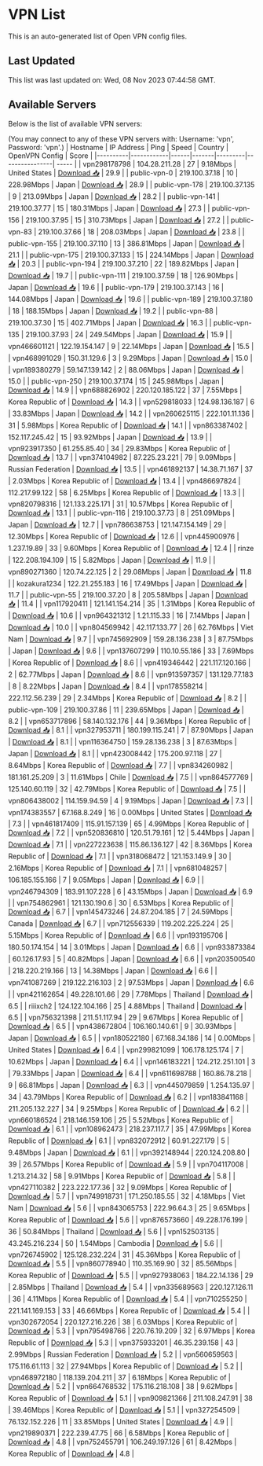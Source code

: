 # VPN List

This is an auto-generated list of Open VPN config files.

## Last Updated

This list was last updated on: Wed, 08 Nov 2023 07:44:58 GMT.

## Available Servers

Below is the list of available VPN servers:

(You may connect to any of these VPN servers with: Username: 'vpn', Password: 'vpn'.)
| Hostname | IP Address | Ping | Speed | Country | OpenVPN Config | Score |
|----------|------------|------|-------|---------|----------------| ----- |
| vpn298178798 | 104.28.211.28 | 27 | 9.18Mbps | United States | [Download 📥](./configs/server_0_US.ovpn) | 29.9 |
| public-vpn-0 | 219.100.37.18 | 10 | 228.98Mbps | Japan | [Download 📥](./configs/server_1_JP.ovpn) | 28.9 |
| public-vpn-178 | 219.100.37.135 | 9 | 213.09Mbps | Japan | [Download 📥](./configs/server_2_JP.ovpn) | 28.2 |
| public-vpn-141 | 219.100.37.77 | 15 | 180.31Mbps | Japan | [Download 📥](./configs/server_3_JP.ovpn) | 27.3 |
| public-vpn-156 | 219.100.37.95 | 15 | 310.73Mbps | Japan | [Download 📥](./configs/server_4_JP.ovpn) | 27.2 |
| public-vpn-83 | 219.100.37.66 | 18 | 208.03Mbps | Japan | [Download 📥](./configs/server_5_JP.ovpn) | 23.8 |
| public-vpn-155 | 219.100.37.110 | 13 | 386.81Mbps | Japan | [Download 📥](./configs/server_6_JP.ovpn) | 21.1 |
| public-vpn-175 | 219.100.37.133 | 15 | 224.14Mbps | Japan | [Download 📥](./configs/server_7_JP.ovpn) | 20.3 |
| public-vpn-194 | 219.100.37.210 | 22 | 189.82Mbps | Japan | [Download 📥](./configs/server_8_JP.ovpn) | 19.7 |
| public-vpn-111 | 219.100.37.59 | 18 | 126.90Mbps | Japan | [Download 📥](./configs/server_9_JP.ovpn) | 19.6 |
| public-vpn-179 | 219.100.37.143 | 16 | 144.08Mbps | Japan | [Download 📥](./configs/server_10_JP.ovpn) | 19.6 |
| public-vpn-189 | 219.100.37.180 | 18 | 188.15Mbps | Japan | [Download 📥](./configs/server_11_JP.ovpn) | 19.2 |
| public-vpn-88 | 219.100.37.30 | 15 | 402.71Mbps | Japan | [Download 📥](./configs/server_12_JP.ovpn) | 16.3 |
| public-vpn-135 | 219.100.37.93 | 24 | 249.54Mbps | Japan | [Download 📥](./configs/server_13_JP.ovpn) | 15.9 |
| vpn466601121 | 122.19.154.147 | 9 | 22.14Mbps | Japan | [Download 📥](./configs/server_14_JP.ovpn) | 15.5 |
| vpn468991029 | 150.31.129.6 | 3 | 9.29Mbps | Japan | [Download 📥](./configs/server_15_JP.ovpn) | 15.0 |
| vpn189380279 | 59.147.139.142 | 2 | 88.06Mbps | Japan | [Download 📥](./configs/server_16_JP.ovpn) | 15.0 |
| public-vpn-250 | 219.100.37.174 | 15 | 245.98Mbps | Japan | [Download 📥](./configs/server_17_JP.ovpn) | 14.9 |
| vpn688826902 | 220.120.185.122 | 37 | 7.55Mbps | Korea Republic of | [Download 📥](./configs/server_18_KR.ovpn) | 14.3 |
| vpn529818033 | 124.98.136.187 | 6 | 33.83Mbps | Japan | [Download 📥](./configs/server_19_JP.ovpn) | 14.2 |
| vpn260625115 | 222.101.11.136 | 31 | 5.98Mbps | Korea Republic of | [Download 📥](./configs/server_20_KR.ovpn) | 14.1 |
| vpn863387402 | 152.117.245.42 | 15 | 93.92Mbps | Japan | [Download 📥](./configs/server_21_JP.ovpn) | 13.9 |
| vpn923917350 | 61.255.85.40 | 34 | 29.83Mbps | Korea Republic of | [Download 📥](./configs/server_22_KR.ovpn) | 13.7 |
| vpn374104982 | 87.225.23.221 | 79 | 9.09Mbps | Russian Federation | [Download 📥](./configs/server_23_RU.ovpn) | 13.5 |
| vpn461892137 | 14.38.71.167 | 37 | 2.03Mbps | Korea Republic of | [Download 📥](./configs/server_24_KR.ovpn) | 13.4 |
| vpn486697824 | 112.217.99.122 | 58 | 6.25Mbps | Korea Republic of | [Download 📥](./configs/server_25_KR.ovpn) | 13.3 |
| vpn820798316 | 121.133.225.171 | 31 | 10.57Mbps | Korea Republic of | [Download 📥](./configs/server_26_KR.ovpn) | 13.1 |
| public-vpn-116 | 219.100.37.73 | 8 | 251.09Mbps | Japan | [Download 📥](./configs/server_27_JP.ovpn) | 12.7 |
| vpn786638753 | 121.147.154.149 | 29 | 12.30Mbps | Korea Republic of | [Download 📥](./configs/server_28_KR.ovpn) | 12.6 |
| vpn445900976 | 1.237.19.89 | 33 | 9.60Mbps | Korea Republic of | [Download 📥](./configs/server_29_KR.ovpn) | 12.4 |
| rinze | 122.208.194.109 | 15 | 5.82Mbps | Japan | [Download 📥](./configs/server_30_JP.ovpn) | 11.9 |
| vpn890271360 | 120.74.22.125 | 2 | 29.08Mbps | Japan | [Download 📥](./configs/server_31_JP.ovpn) | 11.8 |
| kozakura1234 | 122.21.255.183 | 16 | 17.49Mbps | Japan | [Download 📥](./configs/server_32_JP.ovpn) | 11.7 |
| public-vpn-55 | 219.100.37.20 | 8 | 205.58Mbps | Japan | [Download 📥](./configs/server_33_JP.ovpn) | 11.4 |
| vpn117920411 | 121.141.154.214 | 35 | 1.31Mbps | Korea Republic of | [Download 📥](./configs/server_34_KR.ovpn) | 10.6 |
| vpn964321312 | 1.21.115.33 | 16 | 7.14Mbps | Japan | [Download 📥](./configs/server_35_JP.ovpn) | 10.0 |
| vpn804569942 | 42.117.133.77 | 26 | 62.76Mbps | Viet Nam | [Download 📥](./configs/server_36_VN.ovpn) | 9.7 |
| vpn745692909 | 159.28.136.238 | 3 | 87.75Mbps | Japan | [Download 📥](./configs/server_37_JP.ovpn) | 9.6 |
| vpn137607299 | 110.10.55.186 | 33 | 7.69Mbps | Korea Republic of | [Download 📥](./configs/server_38_KR.ovpn) | 8.6 |
| vpn419346442 | 221.117.120.166 | 2 | 62.77Mbps | Japan | [Download 📥](./configs/server_39_JP.ovpn) | 8.6 |
| vpn913597357 | 131.129.77.183 | 8 | 8.22Mbps | Japan | [Download 📥](./configs/server_40_JP.ovpn) | 8.4 |
| vpn178558214 | 222.112.56.239 | 29 | 2.34Mbps | Korea Republic of | [Download 📥](./configs/server_41_KR.ovpn) | 8.2 |
| public-vpn-109 | 219.100.37.86 | 11 | 239.65Mbps | Japan | [Download 📥](./configs/server_42_JP.ovpn) | 8.2 |
| vpn653717896 | 58.140.132.176 | 44 | 9.36Mbps | Korea Republic of | [Download 📥](./configs/server_43_KR.ovpn) | 8.1 |
| vpn327953711 | 180.199.115.241 | 7 | 87.90Mbps | Japan | [Download 📥](./configs/server_44_JP.ovpn) | 8.1 |
| vpn116364750 | 159.28.136.238 | 3 | 87.63Mbps | Japan | [Download 📥](./configs/server_45_JP.ovpn) | 8.1 |
| vpn423008442 | 175.200.97.118 | 27 | 8.64Mbps | Korea Republic of | [Download 📥](./configs/server_46_KR.ovpn) | 7.7 |
| vpn834260982 | 181.161.25.209 | 3 | 11.61Mbps | Chile | [Download 📥](./configs/server_47_CL.ovpn) | 7.5 |
| vpn864577769 | 125.140.60.119 | 32 | 42.79Mbps | Korea Republic of | [Download 📥](./configs/server_48_KR.ovpn) | 7.5 |
| vpn806438002 | 114.159.94.59 | 4 | 9.19Mbps | Japan | [Download 📥](./configs/server_49_JP.ovpn) | 7.3 |
| vpn174383557 | 67.168.8.249 | 16 | 0.00Mbps | United States | [Download 📥](./configs/server_50_US.ovpn) | 7.3 |
| vpn461817409 | 115.91.157.139 | 65 | 4.99Mbps | Korea Republic of | [Download 📥](./configs/server_51_KR.ovpn) | 7.2 |
| vpn520836810 | 120.51.79.161 | 12 | 5.44Mbps | Japan | [Download 📥](./configs/server_52_JP.ovpn) | 7.1 |
| vpn227223638 | 115.86.136.127 | 42 | 8.36Mbps | Korea Republic of | [Download 📥](./configs/server_53_KR.ovpn) | 7.1 |
| vpn318068472 | 121.153.149.9 | 30 | 2.16Mbps | Korea Republic of | [Download 📥](./configs/server_54_KR.ovpn) | 7.1 |
| vpn681048257 | 106.185.155.166 | 7 | 9.05Mbps | Japan | [Download 📥](./configs/server_55_JP.ovpn) | 6.9 |
| vpn246794309 | 183.91.107.228 | 6 | 43.15Mbps | Japan | [Download 📥](./configs/server_56_JP.ovpn) | 6.9 |
| vpn754862961 | 121.130.190.6 | 30 | 6.53Mbps | Korea Republic of | [Download 📥](./configs/server_57_KR.ovpn) | 6.7 |
| vpn145473246 | 24.87.204.185 | 7 | 24.59Mbps | Canada | [Download 📥](./configs/server_58_CA.ovpn) | 6.7 |
| vpn712556339 | 119.202.225.224 | 25 | 5.15Mbps | Korea Republic of | [Download 📥](./configs/server_59_KR.ovpn) | 6.6 |
| vpn193195706 | 180.50.174.154 | 14 | 3.01Mbps | Japan | [Download 📥](./configs/server_60_JP.ovpn) | 6.6 |
| vpn933873384 | 60.126.17.93 | 5 | 40.82Mbps | Japan | [Download 📥](./configs/server_61_JP.ovpn) | 6.6 |
| vpn203500540 | 218.220.219.166 | 13 | 14.38Mbps | Japan | [Download 📥](./configs/server_62_JP.ovpn) | 6.6 |
| vpn741087269 | 219.122.216.103 | 2 | 97.53Mbps | Japan | [Download 📥](./configs/server_63_JP.ovpn) | 6.6 |
| vpn421162654 | 49.228.101.66 | 29 | 7.78Mbps | Thailand | [Download 📥](./configs/server_64_TH.ovpn) | 6.5 |
| riiixch2 | 124.122.104.166 | 25 | 4.88Mbps | Thailand | [Download 📥](./configs/server_65_TH.ovpn) | 6.5 |
| vpn756321398 | 211.51.117.94 | 29 | 9.67Mbps | Korea Republic of | [Download 📥](./configs/server_66_KR.ovpn) | 6.5 |
| vpn438672804 | 106.160.140.61 | 9 | 30.93Mbps | Japan | [Download 📥](./configs/server_67_JP.ovpn) | 6.5 |
| vpn180522180 | 67.168.34.186 | 14 | 0.00Mbps | United States | [Download 📥](./configs/server_68_US.ovpn) | 6.4 |
| vpn299821099 | 106.178.125.174 | 7 | 10.62Mbps | Japan | [Download 📥](./configs/server_69_JP.ovpn) | 6.4 |
| vpn146183221 | 124.212.251.101 | 3 | 79.33Mbps | Japan | [Download 📥](./configs/server_70_JP.ovpn) | 6.4 |
| vpn611698788 | 160.86.78.218 | 9 | 66.81Mbps | Japan | [Download 📥](./configs/server_71_JP.ovpn) | 6.3 |
| vpn445079859 | 1.254.135.97 | 34 | 43.79Mbps | Korea Republic of | [Download 📥](./configs/server_72_KR.ovpn) | 6.2 |
| vpn183841168 | 211.205.132.227 | 34 | 9.25Mbps | Korea Republic of | [Download 📥](./configs/server_73_KR.ovpn) | 6.2 |
| vpn660186524 | 218.146.159.106 | 25 | 5.52Mbps | Korea Republic of | [Download 📥](./configs/server_74_KR.ovpn) | 6.1 |
| vpn108962473 | 218.237.117.7 | 35 | 47.99Mbps | Korea Republic of | [Download 📥](./configs/server_75_KR.ovpn) | 6.1 |
| vpn832072912 | 60.91.227.179 | 5 | 9.48Mbps | Japan | [Download 📥](./configs/server_76_JP.ovpn) | 6.1 |
| vpn392148944 | 220.124.208.80 | 39 | 26.57Mbps | Korea Republic of | [Download 📥](./configs/server_77_KR.ovpn) | 5.9 |
| vpn704117008 | 1.213.214.32 | 58 | 9.91Mbps | Korea Republic of | [Download 📥](./configs/server_78_KR.ovpn) | 5.8 |
| vpn427110382 | 223.222.177.36 | 32 | 9.09Mbps | Korea Republic of | [Download 📥](./configs/server_79_KR.ovpn) | 5.7 |
| vpn749918731 | 171.250.185.55 | 32 | 4.18Mbps | Viet Nam | [Download 📥](./configs/server_80_VN.ovpn) | 5.6 |
| vpn843065753 | 222.96.64.3 | 25 | 9.65Mbps | Korea Republic of | [Download 📥](./configs/server_81_KR.ovpn) | 5.6 |
| vpn876573660 | 49.228.176.199 | 36 | 50.84Mbps | Thailand | [Download 📥](./configs/server_82_TH.ovpn) | 5.6 |
| vpn152503135 | 43.245.216.234 | 50 | 1.54Mbps | Cambodia | [Download 📥](./configs/server_83_KH.ovpn) | 5.6 |
| vpn726745902 | 125.128.232.224 | 31 | 45.36Mbps | Korea Republic of | [Download 📥](./configs/server_84_KR.ovpn) | 5.5 |
| vpn860778940 | 110.35.169.90 | 32 | 85.56Mbps | Korea Republic of | [Download 📥](./configs/server_85_KR.ovpn) | 5.5 |
| vpn927938063 | 184.22.14.136 | 29 | 2.85Mbps | Thailand | [Download 📥](./configs/server_86_TH.ovpn) | 5.4 |
| vpn335689563 | 220.127.126.11 | 36 | 4.11Mbps | Korea Republic of | [Download 📥](./configs/server_87_KR.ovpn) | 5.4 |
| vpn710255250 | 221.141.169.153 | 33 | 46.66Mbps | Korea Republic of | [Download 📥](./configs/server_88_KR.ovpn) | 5.4 |
| vpn302672054 | 220.127.216.226 | 38 | 6.03Mbps | Korea Republic of | [Download 📥](./configs/server_89_KR.ovpn) | 5.3 |
| vpn795498766 | 220.76.19.209 | 32 | 6.97Mbps | Korea Republic of | [Download 📥](./configs/server_90_KR.ovpn) | 5.3 |
| vpn375933201 | 46.35.239.158 | 43 | 2.99Mbps | Russian Federation | [Download 📥](./configs/server_91_RU.ovpn) | 5.2 |
| vpn560659563 | 175.116.61.113 | 32 | 27.94Mbps | Korea Republic of | [Download 📥](./configs/server_92_KR.ovpn) | 5.2 |
| vpn468972180 | 118.139.204.211 | 37 | 6.18Mbps | Korea Republic of | [Download 📥](./configs/server_93_KR.ovpn) | 5.2 |
| vpn664768532 | 175.116.218.108 | 38 | 9.62Mbps | Korea Republic of | [Download 📥](./configs/server_94_KR.ovpn) | 5.1 |
| vpn909821366 | 211.108.247.91 | 38 | 39.46Mbps | Korea Republic of | [Download 📥](./configs/server_95_KR.ovpn) | 5.1 |
| vpn327254509 | 76.132.152.226 | 11 | 33.85Mbps | United States | [Download 📥](./configs/server_96_US.ovpn) | 4.9 |
| vpn219890371 | 222.239.47.75 | 66 | 6.58Mbps | Korea Republic of | [Download 📥](./configs/server_97_KR.ovpn) | 4.8 |
| vpn752455791 | 106.249.197.126 | 61 | 8.42Mbps | Korea Republic of | [Download 📥](./configs/server_98_KR.ovpn) | 4.8 |
